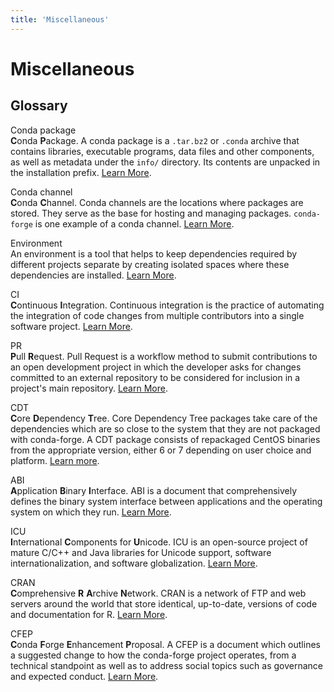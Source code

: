 ```yaml
---
title: 'Miscellaneous'
---
```


<a id="miscellaneous"></a>

# Miscellaneous

<a id="misc-glossary"></a>

<a id="glossary"></a>

## Glossary

<a id="term-Conda-package"></a>

Conda package
<br />**C**onda **P**ackage. A conda package is a `.tar.bz2` or `.conda` archive that contains libraries, executable programs, data files and other components, as well as metadata under the `info/` directory. Its contents are unpacked in the installation prefix. [Learn More](https://en.wikipedia.org/wiki/Conda_(package_manager)).

<a id="term-Conda-channel"></a>

Conda channel
<br />**C**onda **C**hannel. Conda channels are the locations where packages are stored. They serve as the base for hosting and managing packages. `conda-forge` is one example of a conda channel. [Learn More](https://docs.conda.io/projects/conda/en/latest/user-guide/concepts/channels.html).

<a id="term-Environment"></a>

Environment
<br />An environment is a tool that helps to keep dependencies required by different projects separate by creating isolated spaces where these dependencies are installed. [Learn More](https://docs.conda.io/projects/conda/en/latest/user-guide/concepts/environments.html).

<a id="term-CI"></a>

CI
<br />**C**ontinuous **I**ntegration. Continuous integration is the practice of automating the integration of code changes from multiple contributors into a single software project. [Learn More](https://en.wikipedia.org/wiki/Continuous_integration).

<a id="term-PR"></a>

PR
<br />**P**ull **R**equest. Pull Request is a workflow method to submit contributions to an open development project in which the developer asks for changes committed to an external repository to be considered for inclusion in a project's main repository. [Learn More](https://help.github.com/articles/about-pull-requests/).

<a id="term-CDT"></a>

CDT
<br />**C**ore **D**ependency **T**ree. Core Dependency Tree packages take care of the dependencies which are so close to the system that they are not packaged with conda-forge. A CDT package consists of repackaged CentOS binaries from the appropriate version, either 6 or 7 depending on user choice and platform. [Learn more](../maintainer/knowledge_base.md#cdt-packages).

<a id="term-ABI"></a>

ABI
<br />**A**pplication **B**inary **I**nterface. ABI is a document that comprehensively defines the binary system interface between applications and the operating system on which they run. [Learn More](https://en.wikipedia.org/wiki/Application_binary_interface).

<a id="term-ICU"></a>

ICU
<br />**I**nternational **C**omponents for **U**nicode. ICU is an open-source project of mature C/C++ and Java libraries for Unicode support, software internationalization, and software globalization. [Learn More](https://icu.unicode.org/).

<a id="term-CRAN"></a>

CRAN
<br />**C**omprehensive **R** **A**rchive **N**etwork. CRAN is a network of FTP and web servers around the world that store identical, up-to-date, versions of code and documentation for R. [Learn More](https://cran.r-project.org/).

<a id="term-CFEP"></a>

CFEP
<br />**C**onda **F**orge **E**nhancement **P**roposal. A CFEP is a document which outlines a suggested change to how the conda-forge project operates, from a technical standpoint as well as to address social topics such as governance and expected conduct. [Learn More](https://github.com/conda-forge/cfep/blob/main/cfep-01.md/).
